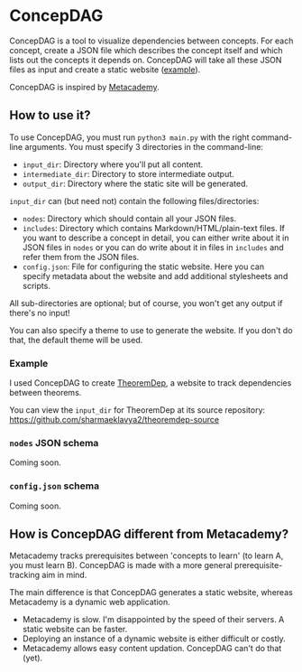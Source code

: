 # ConcepDAG

ConcepDAG is a tool to visualize dependencies between concepts.
For each concept, create a JSON file which describes the concept itself
and which lists out the concepts it depends on.
ConcepDAG will take all these JSON files as input and create a static website
([example](https://sharmaeklavya2.github.io/theoremdep/)).

ConcepDAG is inspired by [Metacademy](https://metacademy.org/about).

## How to use it?

To use ConcepDAG, you must run `python3 main.py` with the right command-line arguments.
You must specify 3 directories in the command-line:

* `input_dir`: Directory where you'll put all content.
* `intermediate_dir`: Directory to store intermediate output.
* `output_dir`: Directory where the static site will be generated.

`input_dir` can (but need not) contain the following files/directories:

* `nodes`: Directory which should contain all your JSON files.
* `includes`: Directory which contains Markdown/HTML/plain-text files.
  If you want to describe a concept in detail, you can either write about it in JSON files in `nodes`
  or you can do write about it in files in `includes` and refer them from the JSON files.
* `config.json`: File for configuring the static website.
  Here you can specify metadata about the website and add additional stylesheets and scripts.

All sub-directories are optional; but of course, you won't get any output if there's no input!

You can also specify a theme to use to generate the website.
If you don't do that, the default theme will be used.

### Example

I used ConcepDAG to create [TheoremDep](https://sharmaeklavya2.github.io/theoremdep/),
a website to track dependencies between theorems.

You can view the `input_dir` for TheoremDep at its source repository:
<https://github.com/sharmaeklavya2/theoremdep-source>

### `nodes` JSON schema

Coming soon.

### `config.json` schema

Coming soon.

## How is ConcepDAG different from Metacademy?

Metacademy tracks prerequisites between 'concepts to learn' (to learn A, you must learn B).
ConcepDAG is made with a more general prerequisite-tracking aim in mind.

The main difference is that ConcepDAG generates a static website,
whereas Metacademy is a dynamic web application.

* Metacademy is slow.
  I'm disappointed by the speed of their servers.
  A static website can be faster.
* Deploying an instance of a dynamic website is either difficult or costly.
* Metacademy allows easy content updation. ConcepDAG can't do that (yet).
